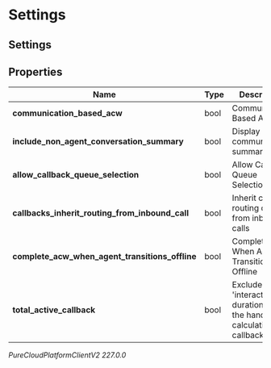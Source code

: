# Settings

## Settings

## Properties

|Name | Type | Description | Notes|
|------------ | ------------- | ------------- | -------------|
| **communication_based_acw** | bool | Communication Based ACW | [optional] |
| **include_non_agent_conversation_summary** | bool | Display communication summary | [optional] |
| **allow_callback_queue_selection** | bool | Allow Callback Queue Selection | [optional] |
| **callbacks_inherit_routing_from_inbound_call** | bool | Inherit callback routing data from inbound calls | [optional] |
| **complete_acw_when_agent_transitions_offline** | bool | Complete ACW When Agent Transitions Offline | [optional] |
| **total_active_callback** | bool | Exclude the &#39;interacting&#39; duration from the handle calculations of callbacks | [optional] |



_PureCloudPlatformClientV2 227.0.0_
